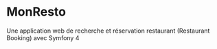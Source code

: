 # MonResto
Une application web de recherche et réservation restaurant (Restaurant Booking) avec Symfony 4
